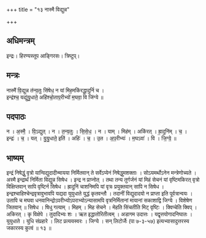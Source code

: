 +++
title = "१३ नास्मै विद्युन्न"

+++
## अधिमन्त्रम्
इन्द्रः। हिरण्यस्तूप आङ्गिरसः। त्रिष्टुप्।

## मन्त्रः
नास्मै॑ वि॒द्युन्न त॑न्य॒तुः सि॑षेध॒ न यां मिह॒मकि॑रद्ध्रा॒दुनिं॑ च ।  
इन्द्र॑श्च॒ यद्यु॑यु॒धाते॒ अहि॑श्चो॒ताप॒रीभ्यो॑ म॒घवा॒ वि जि॑ग्ये ॥

## पदपाठः
न । अ॒स्मै॒ । वि॒ऽद्युत् । न । त॒न्य॒तुः । सि॒से॒ध॒ । न । याम् । मिह॑म् । अकि॑रत् । ह्रा॒दुनि॑म् । च॒ ।  
इन्द्रः॑ । च॒ । यत् । यु॒यु॒धाते॒ इति॑ । अहिः॑ । च॒ । उ॒त । अ॒प॒रीभ्यः॑ । म॒घऽवा॑ । वि । जि॒ग्ये॒ ॥

## भाष्यम्
इन्द्रं निषेद्धुं वृत्रो यान्विद्युदादीन्मायया निर्मितवान् ते सर्वेऽप्येनं निषेद्धुमशक्ताः । सोऽयमर्थोऽनेन मन्त्रेणोच्यते । अस्मै इन्द्रार्थं निर्मिता विद्युन्न सिषेध । इन्द्र न प्राप्नोत् । तथा तन्य तुर्गर्जनं यां मिहं सेचनं यां वृष्टिमकिरत् वृत्रो विक्षिप्तवान् सापि वृष्टिर्न सिषेध । ह्रादुनिं चाशनिमपि यां वृत्रः प्रयुक्तवान् सापि न सिषेध । इन्द्रश्चाहिश्चेन्द्रवृत्रावुभावपि यद्यदा युयुधाते युद्धं कृतवन्तौ । तदानीं विद्युदादयो न प्राप्ता इति पूर्वत्रान्वयः । उतापि च मघवा धनवानिन्द्रोऽपरीभ्योऽपराभ्योऽन्यासामपि वृत्रनिर्मितानां मायानां सकाशाद्वि जिग्ये । विशेषेण जितवान् ॥ सिषेध । षिधु गत्याम् । मिहम् । मिह सेचने । मेहति सिंचतीति मिट् वृष्टिः । क्विप्चेति क्विप् । अकिरत् । कृ विक्षेपे । तुदादिभ्यः शः । ऋत इद्धातोरितीत्वम् । अडागम उदात्तः । यद्वृत्तयोगादनिघातः । युयुधाते । युधि संप्रहारे । लिट प्रत्ययस्वरः । जिग्ये । सन् लिटोर्जेः (पा ७-३-५७) इत्यभ्यासादुत्तरस्य जकारस्य कुत्वं ॥ १३ ॥